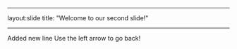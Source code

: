 ___
layout:slide
title: "Welcome to our second slide!"
___
Added new line
Use the left arrow to go back!
